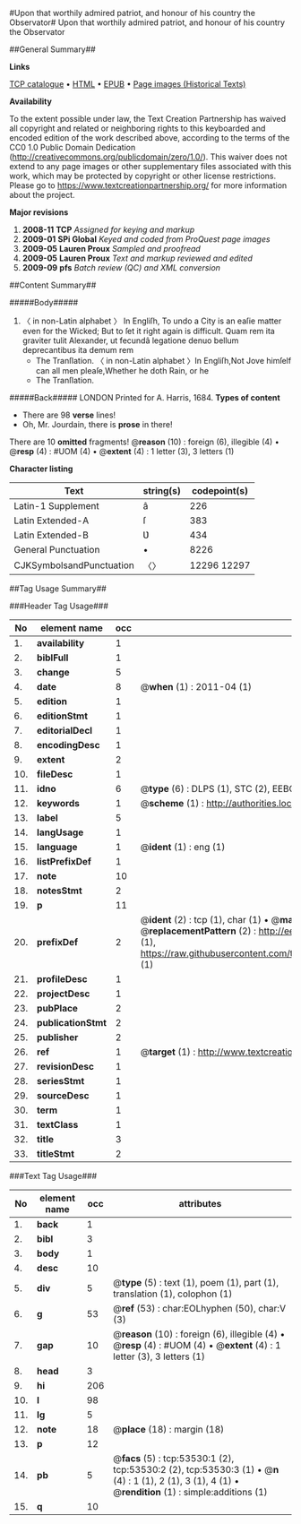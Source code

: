 #Upon that worthily admired patriot, and honour of his country the Observator#
Upon that worthily admired patriot, and honour of his country the Observator

##General Summary##

**Links**

[TCP catalogue](http://www.ota.ox.ac.uk/tcp/)  • 
[HTML](http://tei.it.ox.ac.uk/tcp/Texts-HTML/free/A64/A64587.html)  • 
[EPUB](http://tei.it.ox.ac.uk/tcp/Texts-EPUB/free/A64/A64587.epub) • 
[Page images (Historical Texts)](https://historicaltexts.jisc.ac.uk/eebo-12072962e)

**Availability**

To the extent possible under law, the Text Creation Partnership has waived all copyright and related or neighboring rights to this keyboarded and encoded edition of the work described above, according to the terms of the CC0 1.0 Public Domain Dedication (http://creativecommons.org/publicdomain/zero/1.0/). This waiver does not extend to any page images or other supplementary files associated with this work, which may be protected by copyright or other license restrictions. Please go to https://www.textcreationpartnership.org/ for more information about the project.

**Major revisions**

1. __2008-11__ __TCP__ *Assigned for keying and markup*
1. __2009-01__ __SPi Global__ *Keyed and coded from ProQuest page images*
1. __2009-05__ __Lauren Proux__ *Sampled and proofread*
1. __2009-05__ __Lauren Proux__ *Text and markup reviewed and edited*
1. __2009-09__ __pfs__ *Batch review (QC) and XML conversion*

##Content Summary##

#####Body#####

1. 〈 in non-Latin alphabet 〉 In Engliſh, To undo a City is an eaſie matter even for the Wicked; But to ſet it right again is difficult.
Quam rem ita graviter tulit Alexander, ut fecundâ legatione denuo bellum deprecantibus ita demum rem
      * The Tranſlation.
〈 in non-Latin alphabet 〉In Engliſh,Not Jove himſelf can all men pleaſe,Whether he doth Rain, or he 
      * The Tranſlation.

#####Back#####
LONDON Printed for A. Harris, 1684.
**Types of content**

  * There are 98 **verse** lines!
  * Oh, Mr. Jourdain, there is **prose** in there!

There are 10 **omitted** fragments! 
 @__reason__ (10) : foreign (6), illegible (4)  •  @__resp__ (4) : #UOM (4)  •  @__extent__ (4) : 1 letter (3), 3 letters (1)

**Character listing**


|Text|string(s)|codepoint(s)|
|---|---|---|
|Latin-1 Supplement|â|226|
|Latin Extended-A|ſ|383|
|Latin Extended-B|Ʋ|434|
|General Punctuation|•|8226|
|CJKSymbolsandPunctuation|〈〉|12296 12297|

##Tag Usage Summary##

###Header Tag Usage###

|No|element name|occ|attributes|
|---|---|---|---|
|1.|__availability__|1||
|2.|__biblFull__|1||
|3.|__change__|5||
|4.|__date__|8| @__when__ (1) : 2011-04 (1)|
|5.|__edition__|1||
|6.|__editionStmt__|1||
|7.|__editorialDecl__|1||
|8.|__encodingDesc__|1||
|9.|__extent__|2||
|10.|__fileDesc__|1||
|11.|__idno__|6| @__type__ (6) : DLPS (1), STC (2), EEBO-CITATION (1), OCLC (1), VID (1)|
|12.|__keywords__|1| @__scheme__ (1) : http://authorities.loc.gov/ (1)|
|13.|__label__|5||
|14.|__langUsage__|1||
|15.|__language__|1| @__ident__ (1) : eng (1)|
|16.|__listPrefixDef__|1||
|17.|__note__|10||
|18.|__notesStmt__|2||
|19.|__p__|11||
|20.|__prefixDef__|2| @__ident__ (2) : tcp (1), char (1)  •  @__matchPattern__ (2) : ([0-9\-]+):([0-9IVX]+) (1), (.+) (1)  •  @__replacementPattern__ (2) : http://eebo.chadwyck.com/downloadtiff?vid=$1&page=$2 (1), https://raw.githubusercontent.com/textcreationpartnership/Texts/master/tcpchars.xml#$1 (1)|
|21.|__profileDesc__|1||
|22.|__projectDesc__|1||
|23.|__pubPlace__|2||
|24.|__publicationStmt__|2||
|25.|__publisher__|2||
|26.|__ref__|1| @__target__ (1) : http://www.textcreationpartnership.org/docs/. (1)|
|27.|__revisionDesc__|1||
|28.|__seriesStmt__|1||
|29.|__sourceDesc__|1||
|30.|__term__|1||
|31.|__textClass__|1||
|32.|__title__|3||
|33.|__titleStmt__|2||


###Text Tag Usage###

|No|element name|occ|attributes|
|---|---|---|---|
|1.|__back__|1||
|2.|__bibl__|3||
|3.|__body__|1||
|4.|__desc__|10||
|5.|__div__|5| @__type__ (5) : text (1), poem (1), part (1), translation (1), colophon (1)|
|6.|__g__|53| @__ref__ (53) : char:EOLhyphen (50), char:V (3)|
|7.|__gap__|10| @__reason__ (10) : foreign (6), illegible (4)  •  @__resp__ (4) : #UOM (4)  •  @__extent__ (4) : 1 letter (3), 3 letters (1)|
|8.|__head__|3||
|9.|__hi__|206||
|10.|__l__|98||
|11.|__lg__|5||
|12.|__note__|18| @__place__ (18) : margin (18)|
|13.|__p__|12||
|14.|__pb__|5| @__facs__ (5) : tcp:53530:1 (2), tcp:53530:2 (2), tcp:53530:3 (1)  •  @__n__ (4) : 1 (1), 2 (1), 3 (1), 4 (1)  •  @__rendition__ (1) : simple:additions (1)|
|15.|__q__|10||
